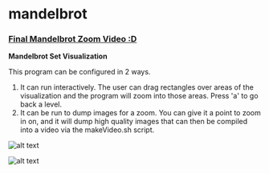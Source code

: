 # mandelbrot
### [Final Mandelbrot Zoom Video :D](https://www.youtube.com/watch?v=VPickbK8sSY)

**Mandelbrot Set Visualization**

This program can be configured in 2 ways.

1. It can run interactively. The user can drag rectangles over areas of the visualization and the program will zoom into those areas. Press 'a' to go back a level.
2. It can be run to dump images for a zoom. You can give it a point to zoom in on, and it will dump high quality images that can then be compiled into a video via the makeVideo.sh script.

![alt text](https://github.com/zFleischman/mandelbrot/blob/master/images/Mandelbrot.jpg "Mandelbrot Set")

![alt text](https://github.com/zFleischman/mandelbrot/blob/master/images/MandelbrotZoomed.jpg "Mandelbrot Set Zoomed In")

